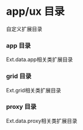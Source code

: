 # app/ux 目录
自定义扩展目录
### app 目录
Ext.data.app相关类扩展目录
### grid 目录
Ext.grid相关类扩展目录
### proxy 目录
Ext.data.proxy相关类扩展目录